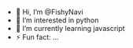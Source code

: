 - 👋 Hi, I’m @FishyNavi
- 👀 I’m interested in python
- 🌱 I’m currently learning javascript
- ⚡ Fun fact: ...

<!---
FishyNavi/FishyNavi is a ✨ special ✨ repository because its `README.md` (this file) appears on your GitHub profile.
You can click the Preview link to take a look at your changes.
--->

